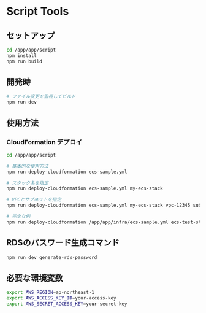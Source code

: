 # Script Tools

## セットアップ

```bash
cd /app/app/script
npm install
npm run build
```

## 開発時

```bash
# ファイル変更を監視してビルド
npm run dev
```

## 使用方法

### CloudFormation デプロイ

```bash
cd /app/app/script

# 基本的な使用方法
npm run deploy-cloudformation ecs-sample.yml

# スタック名を指定
npm run deploy-cloudformation ecs-sample.yml my-ecs-stack

# VPCとサブネットを指定
npm run deploy-cloudformation ecs-sample.yml my-ecs-stack vpc-12345 subnet-abc subnet-def

# 完全な例
npm run deploy-cloudformation /app/app/infra/ecs-sample.yml ecs-test-stack vpc-0123456789abcdef0 subnet-0123456789abcdef0 subnet-0fedcba9876543210
```

## RDSのパスワード生成コマンド

```sh
npm run dev generate-rds-password
```

## 必要な環境変数

```bash
export AWS_REGION=ap-northeast-1
export AWS_ACCESS_KEY_ID=your-access-key
export AWS_SECRET_ACCESS_KEY=your-secret-key
```